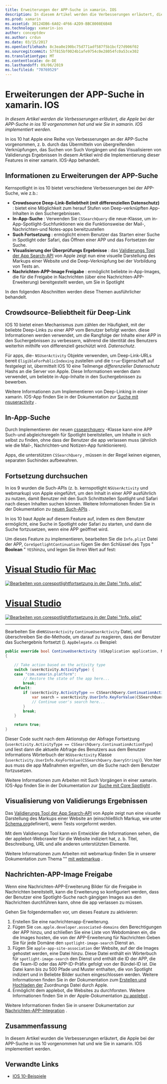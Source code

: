 ```yaml
---
title: Erweiterungen der APP-Suche in xamarin. IOS
description: In diesem Artikel werden die Verbesserungen erläutert, die Apple bei der APP-Suche in ios 10 vorgenommen hat und wie Sie in xamarin. IOS implementiert werden.
ms.prod: xamarin
ms.assetid: 30124DB6-6A02-4F66-A2D9-BBC8008E6B48
ms.technology: xamarin-ios
author: conceptdev
ms.author: crdun
ms.date: 03/15/2017
ms.openlocfilehash: 8c3ea0e190bc75d771adf587f5b1bcf27d906f02
ms.sourcegitcommit: 57f815bf0024b1afe9754c0e28054fc0a53ce302
ms.translationtype: MT
ms.contentlocale: de-DE
ms.lasthandoff: 09/06/2019
ms.locfileid: "70769529"
---
```

# <a name="app-search-enhancements-in-xamarinios"></a>Erweiterungen der APP-Suche in xamarin. IOS

_In diesem Artikel werden die Verbesserungen erläutert, die Apple bei der APP-Suche in ios 10 vorgenommen hat und wie Sie in xamarin. IOS implementiert werden._

In ios 10 hat Apple eine Reihe von Verbesserungen an der APP-Suche vorgenommen, z. b. durch das Übermitteln von übergreifenden Verknüpfungen, das Suchen von Such Vorgängen und das Visualisieren von Validierungs Ergebnissen In diesem Artikel wird die Implementierung dieser Features in einer xamarin. IOS-App behandelt.

## <a name="about-app-search-enhancements"></a>Informationen zu Erweiterungen der APP-Suche

Kernspotlight in ios 10 bietet verschiedene Verbesserungen bei der APP-Suche, wie z.b.:

- **Crowdsource Deep-Link-Beliebtheit (mit differenziellen Datenschutz)** : bietet eine Möglichkeit zum herauf Stufen von Deep-verknüpften App-Inhalten in den Suchergebnissen.
- **In-App-Suche** : Verwenden Sie `CSSearchQuery` die neue-Klasse, um in-App-Spotlight-Suchfunktionen wie die Funktionsweise der Mail-, Nachrichten-und Notes-apps bereitzustellen
- **Such Fortsetzung** : ermöglicht einem Benutzer das Starten einer Suche in Spotlight oder Safari, das Öffnen einer APP und das Fortsetzen der Suche.
- **Visualisierung der Überprüfungs Ergebnisse** : das [Validierungs Tool der App Search-API](https://search.developer.apple.com/appsearch-validation-tool) von Apple zeigt nun eine visuelle Darstellung des Markups einer Website und die Deep-Verknüpfung bei der Vorbildung von Tests an.
- **Nachrichten-APP-Image Freigabe** : ermöglicht beliebte in-App-Images, die für die Freigabe in Nachrichten (über eine Nachrichten-APP-Erweiterung) bereitgestellt werden, um Sie in Spotlight

In den folgenden Abschnitten werden diese Themen ausführlicher behandelt.

## <a name="crowdsourced-deep-link-popularity"></a>Crowdsource-Beliebtheit für Deep-Link

IOS 10 bietet einen Mechanismus zum zählen der Häufigkeit, mit der beliebte Deep-Links zu einer APP vom Benutzer befolgt werden. diese Informationen werden verwendet, um die Rangfolge der Inhalte einer APP in den Suchergebnissen zu verbessern, während die Identität des Benutzers weiterhin mithilfe von differenziell geschützt wird.  *Datenschutz*.

Für apps, die- `NSUserActivity` Objekte verwenden, um Deep-Link-URLs bereit `EligibleForPublicIndexing` zustellen und die `true`-Eigenschaft auf festgelegt ist, übermittelt IOS 10 eine Teilmenge *differenzieller Datenschutz* Hashs an die Server von Apple. Diese Informationen werden dann verwendet, um beliebte in-App-Inhalte in den Suchergebnissen zu bewerben.

Weitere Informationen zum Implementieren von Deep-Linking in einer xamarin. IOS-App finden Sie in der Dokumentation zur [Suche mit nsuseractivity](~/ios/platform/search/nsuseractivity.md) .

## <a name="in-app-searching"></a>In-App-Suche

Durch Implementieren der neuen [cssearchquery](https://developer.apple.com/reference/corespotlight/cssearchquery) -Klasse kann eine APP Such-und abgleichsregeln für Spotlight bereitstellen, um Inhalte in sich selbst zu finden, ohne dass der Benutzer die app verlassen muss (ähnlich wie die Mail-, Nachrichten-und Notizen-App funktionieren).

Apps, die unterstützen `CSSearchQuery` , müssen in der Regel keinen eigenen, separaten Suchindex aufbewahren.

## <a name="search-continuation"></a>Fortsetzung durchsuchen

In ios 9 wurden die Such-APIs (z. b. kernspotlight `NSUserActivity` und webmarkup) von Apple eingeführt, um den Inhalt in einer APP ausführlich zu nutzen, damit Benutzer mit den Such Schnittstellen Spotlight und Safari nach diesen Inhalten suchen können. Weitere Informationen finden Sie in der Dokumentation zu [neuen Such-APIs](~/ios/platform/search/index.md) .

In ios 10 baut Apple auf diesem Feature auf, indem es dem Benutzer ermöglicht, eine Suche in Spotlight oder Safari zu starten, und dann die Suche fortzusetzen, wenn eine APP geöffnet wird.

Um dieses Feature zu implementieren, bearbeiten Sie die `Info.plist` Datei der APP, `CoreSpotlightContinuation` fügen Sie den Schlüssel des Typs " **Boolean** " `YES`hinzu, und legen Sie Ihren Wert auf fest:

# <a name="visual-studio-for-mactabmacos"></a>[Visual Studio für Mac](#tab/macos)

[![](app-search-enhancements-images/search01.png "Bearbeiten von corespotlightfortsetzung in der Datei \"Info. plist\"")](app-search-enhancements-images/search01.png#lightbox)

# <a name="visual-studiotabwindows"></a>[Visual Studio](#tab/windows)

[![](app-search-enhancements-images/searchw01.png "Bearbeiten von corespotlightfortsetzung in der Datei \"Info. plist\"")](app-search-enhancements-images/search01.png#lightbox)

-----

Bearbeiten Sie die`NSUserActivity` `ContinueUserActivity` Datei, und überschreiben Sie die-Methode, um darauf zu reagieren, dass der Benutzer das Suchergebnis fortsetzt (). `AppDelegate.cs` Beispiel:

```csharp
public override bool ContinueUserActivity (UIApplication application, NSUserActivity userActivity, UIApplicationRestorationHandler completionHandler)
{

    // Take action based on the activity type
    switch (userActivity.ActivityType) {
    case "com.xamarin.platform":
        // Restore the state of the app here...
        break;
    default:
        if (userActivity.ActivityType == CSSearchQuery.ContinuationActionType) {
            var search = userActivity.UserInfo.KeyForValue(CSSearchQuery.QueryString);
            // Continue user's search here...
        }
        break;
    }

    return true;
}
```

Dieser Code sucht nach dem Aktionstyp der Abfrage Fortsetzung (`userActivity.ActivityType == CSSearchQuery.ContinuationActionType`) und liest dann die aktuelle Abfrage des Benutzers aus dem Benutzer Informations Wörterbuch der `NSUserActivity` Klasse (`userActivity.UserInfo.KeyForValue(CSSearchQuery.QueryString)`). Von hier aus muss die app Maßnahmen ergreifen, um die Suche nach dem Benutzer fortzusetzen.

Weitere Informationen zum Arbeiten mit Such Vorgängen in einer xamarin. IOS-App finden Sie in der Dokumentation zur [Suche mit Core Spotlight](~/ios/platform/search/corespotlight.md) .

## <a name="visualization-of-validation-results"></a>Visualisierung von Validierungs Ergebnissen

Das [Validierungs Tool der App Search-API](https://search.developer.apple.com/appsearch-validation-tool) von Apple zeigt nun eine visuelle Darstellung des Markups einer Website an (einschließlich Markup, wie unter [Schema.org](http://schema.org/)definiert), wenn Tests vorgeformt werden.

Mit dem Validierungs Tool kann ein Entwickler die Informationen sehen, die der applebot-Webcrawler für die Website indiziert hat, z. b. Titel, Beschreibung, URL und alle anderen unterstützten Elemente.

Weitere Informationen zum Arbeiten mit webmarkup finden Sie in unserer Dokumentation zum Thema "" [mit webmarkup](~/ios/platform/search/web-markup.md) .

## <a name="message-app-image-sharing"></a>Nachrichten-APP-Image Freigabe

Wenn eine Nachrichten-APP-Erweiterung Bilder für die Freigabe in Nachrichten bereitstellt, kann die Erweiterung so konfiguriert werden, dass der Benutzer eine Spotlight-Suche nach gängigen Images aus den Nachrichten durchführen kann, ohne die app verlassen zu müssen.

Gehen Sie folgendermaßen vor, um dieses Feature zu aktivieren:

1. Erstellen Sie eine nachrichtenapp-Erweiterung.
2. Fügen Sie `com.apple.developer.associated-domains` den Berechtigungen der APP hinzu, und schließen Sie eine Liste von Webdomänen ein, die die Images hosten, die von der APP-Erweiterung für Nachrichten Geben Sie für jede Domäne den `spotlight-image-search` Dienst an.
3. Fügen Sie `apple-app-site-association` der Website, auf der die Images gehostet werden, eine Datei hinzu. Diese Datei enthält ein Wörterbuch für `spotlight-image-search` den Dienst und enthält die ID der APP, die die Team-ID oder das APP-ID-Präfix gefolgt von der Bündel-ID ist. Die Datei kann bis zu 500 Pfade und Muster enthalten, die von Spotlight indiziert und in Beliebte Bilder suchen eingeschlossen werden. Weitere Informationen finden Sie in der Dokumentation zum [Erstellen und Hochladen der](https://developer.apple.com/library/prerelease/content/documentation/General/Conceptual/AppSearch/UniversalLinks.html#//apple_ref/doc/uid/TP40016308-CH12-SW4) Zuordnungs Datei durch Apple.
4. Ermöglicht dem applebot, die Websites zu durchforsten. Weitere Informationen finden Sie in der Apple-Dokumentation [zu applebot](https://support.apple.com/HT204683) .

Weitere Informationen finden Sie in unserer Dokumentation zur [Nachrichten-APP-Integration](~/ios/platform/message-app-integration/index.md) .

## <a name="summary"></a>Zusammenfassung

In diesem Artikel wurden die Verbesserungen erläutert, die Apple bei der APP-Suche in ios 10 vorgenommen hat und wie Sie in xamarin. IOS implementiert werden.

## <a name="related-links"></a>Verwandte Links

- [IOS 10-Beispiele](https://docs.microsoft.com/samples/browse/?products=xamarin&term=Xamarin.iOS+iOS10)
